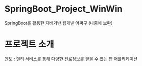 # SpringBoot_Project_WinWin
SpringBoot를 활용한 자바기반 웹개발 어쩌구 (나중에 보완)

# 프로젝트 소개
멘토 : 멘티 서비스를 통해 다양한 진로정보를 얻을 수 있는 웹 어플리케이션
